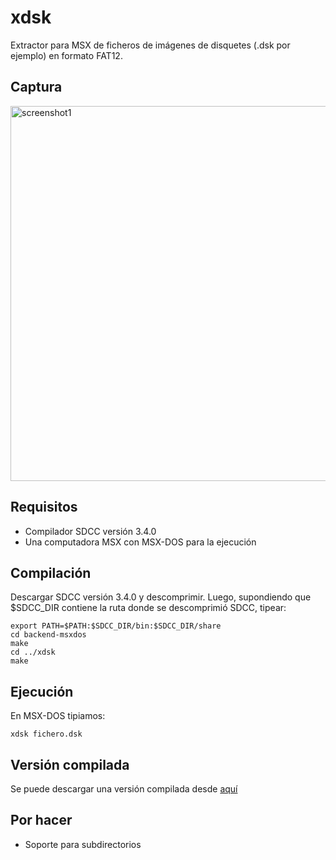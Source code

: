 # xdsk

Extractor para MSX de ficheros de imágenes de disquetes (.dsk por ejemplo) en formato FAT12.

## Captura

<img src="https://user-images.githubusercontent.com/75378876/175793620-291bc5bb-6e9a-4d79-b270-2190b86fb467.png" alt="screenshot1" width="600">

## Requisitos

* Compilador SDCC versión 3.4.0
* Una computadora MSX con MSX-DOS para la ejecución

## Compilación

Descargar SDCC versión 3.4.0 y descomprimir. Luego, supondiendo que $SDCC_DIR contiene la ruta donde se descomprimió SDCC, tipear:

```
export PATH=$PATH:$SDCC_DIR/bin:$SDCC_DIR/share
cd backend-msxdos
make
cd ../xdsk
make
```

## Ejecución

En MSX-DOS tipiamos:

```
xdsk fichero.dsk
```

## Versión compilada

Se puede descargar una versión compilada desde [aquí](https://github.com/fernandocamussi/xdsk/tree/main/build)

## Por hacer

* Soporte para subdirectorios
